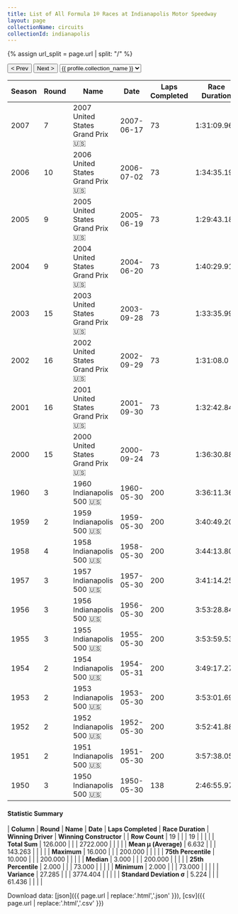 ```yaml
---
title: List of All Formula 1® Races at Indianapolis Motor Speedway
layout: page
collectionName: circuits
collectionId: indianapolis
---
```


{% assign url_split = page.url | split: "/" %}
<div id="collection-navigation">
<button onclick="selector.options[selector.selectedIndex-1].value && (window.location = selector.options[selector.selectedIndex-1].value);">&lt; Prev</button>
<button onclick="selector.options[selector.selectedIndex+1].value && (window.location = selector.options[selector.selectedIndex+1].value);">Next &gt;</button>
<select id="selector" onchange="this.options[this.selectedIndex].value && (window.location = this.options[this.selectedIndex].value);">
  {% for collectionId in site.data[page.collectionName].refs %}
    {% if collectionId == page.collectionId %}
      {% assign selected = "selected" %}
    {% else %}
      {% assign selected = "" %}
    {% endif %}
    {% assign profile = site.data[page.collectionName][collectionId].profile %}
    <option value="/f1/{{ page.collectionName }}/{{ collectionId }}/{{ url_split[4] }}" {{ selected }}>{{ profile.collection_name }}</option>
  {% endfor %}
</select>
</div>

| Season | Round | Name | Date | Laps Completed | Race Duration | Winning Driver | Winning Constructor |
|--|--|--|--|--|--|--|--|
| 2007 | 7 | 2007 United States Grand Prix 🇺🇸 | 2007-06-17 | 73 | 1:31:09.965 | [Lewis Hamilton 🇬🇧](/f1/drivers/hamilton) | McLaren 🇬🇧 |
| 2006 | 10 | 2006 United States Grand Prix 🇺🇸 | 2006-07-02 | 73 | 1:34:35.199 | [Michael Schumacher 🇩🇪](/f1/drivers/michael_schumacher) | Ferrari 🇮🇹 |
| 2005 | 9 | 2005 United States Grand Prix 🇺🇸 | 2005-06-19 | 73 | 1:29:43.181 | [Michael Schumacher 🇩🇪](/f1/drivers/michael_schumacher) | Ferrari 🇮🇹 |
| 2004 | 9 | 2004 United States Grand Prix 🇺🇸 | 2004-06-20 | 73 | 1:40:29.914 | [Michael Schumacher 🇩🇪](/f1/drivers/michael_schumacher) | Ferrari 🇮🇹 |
| 2003 | 15 | 2003 United States Grand Prix 🇺🇸 | 2003-09-28 | 73 | 1:33:35.997 | [Michael Schumacher 🇩🇪](/f1/drivers/michael_schumacher) | Ferrari 🇮🇹 |
| 2002 | 16 | 2002 United States Grand Prix 🇺🇸 | 2002-09-29 | 73 | 1:31:08.0 | [Rubens Barrichello 🇧🇷](/f1/drivers/barrichello) | Ferrari 🇮🇹 |
| 2001 | 16 | 2001 United States Grand Prix 🇺🇸 | 2001-09-30 | 73 | 1:32:42.840 | [Mika Häkkinen 🇫🇮](/f1/drivers/hakkinen) | McLaren 🇬🇧 |
| 2000 | 15 | 2000 United States Grand Prix 🇺🇸 | 2000-09-24 | 73 | 1:36:30.883 | [Michael Schumacher 🇩🇪](/f1/drivers/michael_schumacher) | Ferrari 🇮🇹 |
| 1960 | 3 | 1960 Indianapolis 500 🇺🇸 | 1960-05-30 | 200 | 3:36:11.36 | [Jim Rathmann 🇺🇸](/f1/drivers/rathmann) | Watson 🇺🇸 |
| 1959 | 2 | 1959 Indianapolis 500 🇺🇸 | 1959-05-30 | 200 | 3:40:49.20 | [Rodger Ward 🇺🇸](/f1/drivers/ward) | Watson 🇺🇸 |
| 1958 | 4 | 1958 Indianapolis 500 🇺🇸 | 1958-05-30 | 200 | 3:44:13.80 | [Jimmy Bryan 🇺🇸](/f1/drivers/bryan) | Epperly 🇺🇸 |
| 1957 | 3 | 1957 Indianapolis 500 🇺🇸 | 1957-05-30 | 200 | 3:41:14.25 | [Sam Hanks 🇺🇸](/f1/drivers/hanks) | Epperly 🇺🇸 |
| 1956 | 3 | 1956 Indianapolis 500 🇺🇸 | 1956-05-30 | 200 | 3:53:28.84 | [Pat Flaherty 🇺🇸](/f1/drivers/flaherty) | Watson 🇺🇸 |
| 1955 | 3 | 1955 Indianapolis 500 🇺🇸 | 1955-05-30 | 200 | 3:53:59.53 | [Bob Sweikert 🇺🇸](/f1/drivers/sweikert) | Kurtis Kraft 🇺🇸 |
| 1954 | 2 | 1954 Indianapolis 500 🇺🇸 | 1954-05-31 | 200 | 3:49:17.27 | [Bill Vukovich 🇺🇸](/f1/drivers/vukovich) | Kurtis Kraft 🇺🇸 |
| 1953 | 2 | 1953 Indianapolis 500 🇺🇸 | 1953-05-30 | 200 | 3:53:01.69 | [Bill Vukovich 🇺🇸](/f1/drivers/vukovich) | Kurtis Kraft 🇺🇸 |
| 1952 | 2 | 1952 Indianapolis 500 🇺🇸 | 1952-05-30 | 200 | 3:52:41.88 | [Troy Ruttman 🇺🇸](/f1/drivers/ruttman) | Kuzma 🇺🇸 |
| 1951 | 2 | 1951 Indianapolis 500 🇺🇸 | 1951-05-30 | 200 | 3:57:38.05 | [Lee Wallard 🇺🇸](/f1/drivers/wallard) | Kurtis Kraft 🇺🇸 |
| 1950 | 3 | 1950 Indianapolis 500 🇺🇸 | 1950-05-30 | 138 | 2:46:55.97 | [Johnnie Parsons 🇺🇸](/f1/drivers/parsons) | Kurtis Kraft 🇺🇸 |

#### Statistic Summary

| **Column** | **Round** | **Name** | **Date** | **Laps Completed** | **Race Duration** | **Winning Driver** | **Winning Constructor** |
| **Row Count** | 19 |  |  | 19 |  |  |  |
| **Total Sum** | 126.000 |  |  | 2722.000 |  |  |  |
| **Mean μ (Average)** | 6.632 |  |  | 143.263 |  |  |  |
| **Maximum** | 16.000 |  |  | 200.000 |  |  |  |
| **75th Percentile** | 10.000 |  |  | 200.000 |  |  |  |
| **Median** | 3.000 |  |  | 200.000 |  |  |  |
| **25th Percentile** | 2.000 |  |  | 73.000 |  |  |  |
| **Minimum** | 2.000 |  |  | 73.000 |  |  |  |
| **Variance** | 27.285 |  |  | 3774.404 |  |  |  |
| **Standard Deviation σ** | 5.224 |  |  | 61.436 |  |  |  |

Download data: [json]({{ page.url | replace:'.html','.json' }}), [csv]({{ page.url | replace:'.html','.csv' }})
